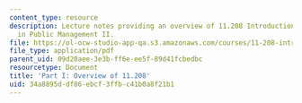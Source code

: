 ```yaml
---
content_type: resource
description: Lecture notes providing an overview of 11.208 Introduction to Computers
  in Public Management II.
file: https://ol-ocw-studio-app-qa.s3.amazonaws.com/courses/11-208-introduction-to-computers-in-public-management-ii-january-iap-2002/34a8895ddf86ebcf3ffbc41b0a8f21b1_lect11.pdf
file_type: application/pdf
parent_uid: 09d20aee-3e3b-ff6e-ee5f-89d41fcbedbc
resourcetype: Document
title: 'Part I: Overview of 11.208'
uid: 34a8895d-df86-ebcf-3ffb-c41b0a8f21b1
---
```

